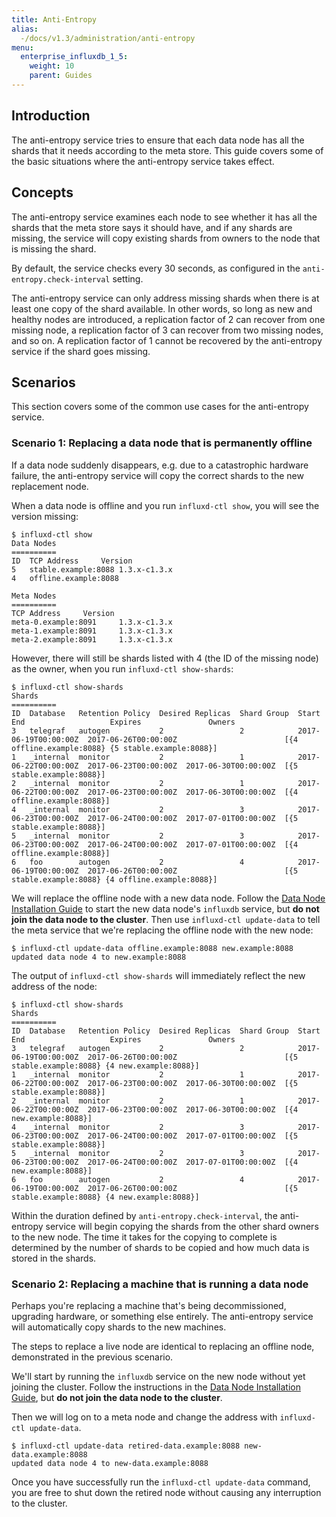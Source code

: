 ```yaml
---
title: Anti-Entropy
alias:
  -/docs/v1.3/administration/anti-entropy
menu:
  enterprise_influxdb_1_5:
    weight: 10
    parent: Guides
---
```


## Introduction

The anti-entropy service tries to ensure that each data node has all the shards that it needs according to the meta store.
This guide covers some of the basic situations where the anti-entropy service takes effect.

## Concepts

The anti-entropy service examines each node to see whether it has all the shards that the meta store says it should have,
and if any shards are missing, the service will copy existing shards from owners to the node that is missing the shard.

By default, the service checks every 30 seconds, as configured in the `anti-entropy.check-interval` setting.

The anti-entropy service can only address missing shards when there is at least one copy of the shard available.
In other words, so long as new and healthy nodes are introduced, a replication factor of 2 can recover from one missing node, a replication factor of 3 can recover from two missing nodes, and so on.
A replication factor of 1 cannot be recovered by the anti-entropy service if the shard goes missing.

## Scenarios

This section covers some of the common use cases for the anti-entropy service.

### Scenario 1: Replacing a data node that is permanently offline

If a data node suddenly disappears, e.g. due to a catastrophic hardware failure, the anti-entropy service will copy the correct shards to the new replacement node.

When a data node is offline and you run `influxd-ctl show`, you will see the version missing:

```
$ influxd-ctl show
Data Nodes
==========
ID	TCP Address		Version
5	stable.example:8088	1.3.x-c1.3.x
4	offline.example:8088

Meta Nodes
==========
TCP Address		Version
meta-0.example:8091		1.3.x-c1.3.x
meta-1.example:8091		1.3.x-c1.3.x
meta-2.example:8091		1.3.x-c1.3.x
```

However, there will still be shards listed with 4 (the ID of the missing node) as the owner, when you run `influxd-ctl show-shards`:

```
$ influxd-ctl show-shards
Shards
==========
ID  Database   Retention Policy  Desired Replicas  Shard Group  Start                 End                   Expires               Owners
3   telegraf   autogen           2                 2            2017-06-19T00:00:00Z  2017-06-26T00:00:00Z                        [{4 offline.example:8088} {5 stable.example:8088}]
1   _internal  monitor           2                 1            2017-06-22T00:00:00Z  2017-06-23T00:00:00Z  2017-06-30T00:00:00Z  [{5 stable.example:8088}]
2   _internal  monitor           2                 1            2017-06-22T00:00:00Z  2017-06-23T00:00:00Z  2017-06-30T00:00:00Z  [{4 offline.example:8088}]
4   _internal  monitor           2                 3            2017-06-23T00:00:00Z  2017-06-24T00:00:00Z  2017-07-01T00:00:00Z  [{5 stable.example:8088}]
5   _internal  monitor           2                 3            2017-06-23T00:00:00Z  2017-06-24T00:00:00Z  2017-07-01T00:00:00Z  [{4 offline.example:8088}]
6   foo        autogen           2                 4            2017-06-19T00:00:00Z  2017-06-26T00:00:00Z                        [{5 stable.example:8088} {4 offline.example:8088}]
```

We will replace the offline node with a new data node.
Follow the [Data Node Installation Guide](/enterprise_influxdb/v1.3/production_installation/data_node_installation/) to start the new data node's `influxdb` service, but **do not join the data node to the cluster**.
Then use `influxd-ctl update-data` to tell the meta service that we're replacing the offline node with the new node:

```
$ influxd-ctl update-data offline.example:8088 new.example:8088
updated data node 4 to new.example:8088
```

The output of `influxd-ctl show-shards` will immediately reflect the new address of the node:

```
$ influxd-ctl show-shards
Shards
==========
ID  Database   Retention Policy  Desired Replicas  Shard Group  Start                 End                   Expires               Owners
3   telegraf   autogen           2                 2            2017-06-19T00:00:00Z  2017-06-26T00:00:00Z                        [{5 stable.example:8088} {4 new.example:8088}]
1   _internal  monitor           2                 1            2017-06-22T00:00:00Z  2017-06-23T00:00:00Z  2017-06-30T00:00:00Z  [{5 stable.example:8088}]
2   _internal  monitor           2                 1            2017-06-22T00:00:00Z  2017-06-23T00:00:00Z  2017-06-30T00:00:00Z  [{4 new.example:8088}]
4   _internal  monitor           2                 3            2017-06-23T00:00:00Z  2017-06-24T00:00:00Z  2017-07-01T00:00:00Z  [{5 stable.example:8088}]
5   _internal  monitor           2                 3            2017-06-23T00:00:00Z  2017-06-24T00:00:00Z  2017-07-01T00:00:00Z  [{4 new.example:8088}]
6   foo        autogen           2                 4            2017-06-19T00:00:00Z  2017-06-26T00:00:00Z                        [{5 stable.example:8088} {4 new.example:8088}]
```

Within the duration defined by `anti-entropy.check-interval`, the anti-entropy service will begin copying the shards from the other shard owners to the new node.
The time it takes for the copying to complete is determined by the number of shards to be copied and how much data is stored in the shards.

### Scenario 2: Replacing a machine that is running a data node

Perhaps you're replacing a machine that's being decommissioned, upgrading hardware, or something else entirely.
The anti-entropy service will automatically copy shards to the new machines.

The steps to replace a live node are identical to replacing an offline node, demonstrated in the previous scenario.

We'll start by running the `influxdb` service on the new node without yet joining the cluster.
Follow the instructions in the [Data Node Installation Guide](/enterprise_influxdb/v1.3/production_installation/data_node_installation/), but **do not join the data node to the cluster**.

Then we will log on to a meta node and change the address with `influxd-ctl update-data`.

```
$ influxd-ctl update-data retired-data.example:8088 new-data.example:8088
updated data node 4 to new-data.example:8088
```

Once you have successfully run the `influxd-ctl update-data` command, you are free to shut down the retired node without causing any interruption to the cluster.
